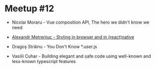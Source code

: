 # Meetup #12

- Nicolai Moraru - Vue composition API, The hero we didn't know we need

- [Alexandr Metreniuc - Styling in browser and in (react)native](https://slides.com/alexandrmetreniuc/styling/)

- Dragoș Străinu - You Don't Know *.user.js

- Vasilii Cuhar - Building elegant and safe code using well-known and less-known typescript features